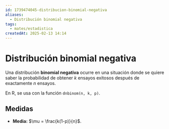 ```yaml
---
id: 1739474045-distribucion-binomial-negativa
aliases:
  - Distribución binomial negativa
tags:
  - mates/estadistica
createdAt: 2025-02-13 14:14
---
```


# Distribución binomial negativa

Una distribución **binomial negativa** ocurre en una situación donde se quiere saber la probabilidad de obtener $k$ ensayos exitosos después de exactamente $n$ ensayos.

En R, se usa con la función `dnbinom(n, k, p)`.

## Medidas

- **Media:** $\mu = \frac{k(1-p)}{n}$.
